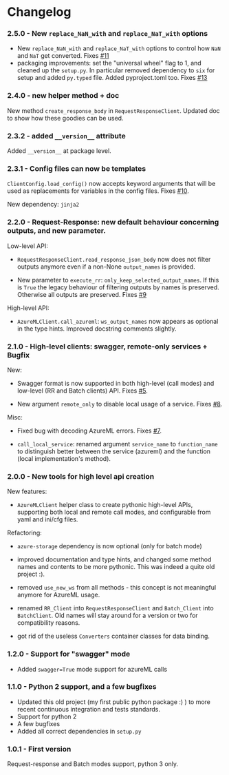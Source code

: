 # Changelog

### 2.5.0 - New `replace_NaN_with` and `replace_NaT_with` options

 - New `replace_NaN_with` and `replace_NaT_with` options to control how `NaN` and `NaT` get converted. Fixes [#11](https://github.com/smarie/python-azureml-client/issues/11)
 - packaging improvements: set the "universal wheel" flag to 1, and cleaned up the `setup.py`. In particular removed dependency to `six` for setup and added `py.typed` file. Added pyproject.toml too. Fixes [#13](https://github.com/smarie/python-azureml-client/issues/13)

### 2.4.0 - new helper method + doc

New method `create_response_body` in `RequestResponseClient`. Updated doc to show how these goodies can be used.

### 2.3.2 - added `__version__` attribute

Added `__version__` at package level.

### 2.3.1 - Config files can now be templates

`ClientConfig.load_config()` now accepts keyword arguments that will be used as replacements for variables in the config files. Fixes [#10](https://github.com/smarie/python-azureml-client/issues/10).

New dependency: `jinja2`

### 2.2.0 - Request-Response: new default behaviour concerning outputs, and new parameter.

Low-level API:

 - `RequestResponseClient.read_response_json_body` now does not filter outputs anymore even if a non-None `output_names` is provided.
 
 - New parameter to `execute_rr`: `only_keep_selected_output_names`. If this is `True` the legacy behaviour of filtering outputs by names is preserved. Otherwise all outputs are preserved. Fixes [#9](https://github.com/smarie/python-azureml-client/issues/9)

High-level API:

 - `AzureMLClient.call_azureml`: `ws_output_names` now appears as optional in the type hints. Improved docstring comments slightly.

### 2.1.0 - High-level clients: swagger, remote-only services + Bugfix 

New:

 * Swagger format is now supported in both high-level (call modes) and low-level (RR and Batch clients) API. Fixes [#5](https://github.com/smarie/python-azureml-client/issues/5).

 * New argument `remote_only` to disable local usage of a service. Fixes [#8](https://github.com/smarie/python-azureml-client/issues/8).

Misc:

 * Fixed bug with decoding AzureML errors. Fixes [#7](https://github.com/smarie/python-azureml-client/issues/7).

 * `call_local_service`: renamed argument `service_name` to `function_name` to distinguish better between the service (azureml) and the function (local implementation's method).


### 2.0.0 - New tools for high level api creation

New features:

 * `AzureMLClient` helper class to create pythonic high-level APIs, supporting both local and remote call modes, and configurable from yaml and ini/cfg files.

Refactoring: 

 * `azure-storage` dependency is now optional (only for batch mode)

 * improved documentation and type hints, and changed some method names and contents to be more pythonic. This was indeed a quite old project :).
 
 * removed `use_new_ws` from all methods - this concept is not meaningful anymore for AzureML usage.
 
 * renamed `RR_Client` into `RequestResponseClient` and `Batch_Client` into `BatchClient`. Old names will stay around for a version or two for compatibility reasons. 

 * got rid of the useless `Converters` container classes for data binding.

### 1.2.0 - Support for "swagger" mode 

 * Added `swagger=True` mode support for azureML calls

### 1.1.0 - Python 2 support, and a few bugfixes 

 * Updated this old project (my first public python package :) ) to more recent continuous integration and tests standards.
 * Support for python 2
 * A few bugfixes
 * Added all correct dependencies in `setup.py`
 
### 1.0.1 - First version

Request-response and Batch modes support, python 3 only.
